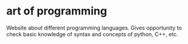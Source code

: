 # art of programming
Website about different programming languages.
Gives opportunity to check basic knowledge of syntax and concepts of python, C++, etc.
